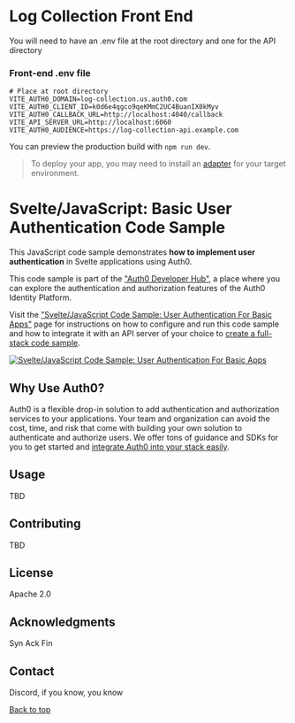# Log Collection Front End

You will need to have an .env file at the root directory and one for the API directory

### Front-end .env file

```
# Place at root directory
VITE_AUTH0_DOMAIN=log-collection.us.auth0.com
VITE_AUTH0_CLIENT_ID=k0d6e4qgco9qeKMmC2UC4BuanIX0kMyv
VITE_AUTH0_CALLBACK_URL=http://localhost:4040/callback
VITE_API_SERVER_URL=http://localhost:6060
VITE_AUTH0_AUDIENCE=https://log-collection-api.example.com
```



You can preview the production build with `npm run dev`.

> To deploy your app, you may need to install an [adapter](https://kit.svelte.dev/docs/adapters) for your target environment.

# Svelte/JavaScript: Basic User Authentication Code Sample

This JavaScript code sample demonstrates **how to implement user authentication** in Svelte applications using Auth0.

This code sample is part of the ["Auth0 Developer Hub"](https://auth0.com/developers/hub), a place where you can explore the authentication and authorization features of the Auth0 Identity Platform.

Visit the ["Svelte/JavaScript Code Sample: User Authentication For Basic Apps"](https://auth0.com/developers/hub/code-samples/spa/svelte-javascript/basic-authentication) page for instructions on how to configure and run this code sample and how to integrate it with an API server of your choice to [create a full-stack code sample](https://auth0.com//developers/hub/code-samples/full-stack/hello-world/basic-access-control/spa).

[![Svelte/JavaScript Code Sample: User Authentication For Basic Apps](https://cdn.auth0.com/blog/hub/code-samples/spa/svelte-javascript/basic-authentication.png)](https://auth0.com/developers/hub/code-samples/spa/svelte-javascript/basic-authentication)

## Why Use Auth0?

Auth0 is a flexible drop-in solution to add authentication and authorization services to your applications. Your team and organization can avoid the cost, time, and risk that come with building your own solution to authenticate and authorize users. We offer tons of guidance and SDKs for you to get started and [integrate Auth0 into your stack easily](https://auth0.com/developers/hub/code-samples/full-stack).

## Usage
TBD

## Contributing
TBD

## License
Apache 2.0

## Acknowledgments
Syn Ack Fin

## Contact
Discord, if you know, you know

[Back to top](#table-of-contents)



